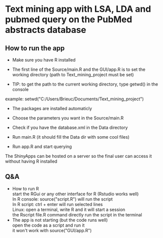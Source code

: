 # Text mining app with LSA, LDA and pubmed query on the PubMed abstracts database  


## How to run the app


- Make sure you have R installed  

- The first line of the Source/main.R and the GUI/app.R is to set the working directory (path to Text_mining_project must be set)  

- TIP: to get the path to the current working directory, type getwd() in the console
  
example: setwd("C:/Users/Brieuc/Documents/Text_mining_project")
- The packages are installed automaticly  

- Choose the parameters you want in the Source/main.R  

- Check if you have the database.xml in the Data directory  
- Run main.R (it should fill the Data dir with some cool files)
  
- Run app.R and start querying  



The ShinyApps can be hosted on a server so the final user can access it without having R installed


## Q&A 
- How to run R  
start the RGui or any other interface for R (Rstudio works well)   
In R console: source("script.R") will run the script  
In R script: ctrl + enter will run selected lines  
Linux: open a terminal, write R and it will start a session   
the Rscript file.R command directly run the script in the terminal  
- The app is not starting (but the code runs well)  
open the code as a script and run it  
it won't work with source("GUI/app.R")  

